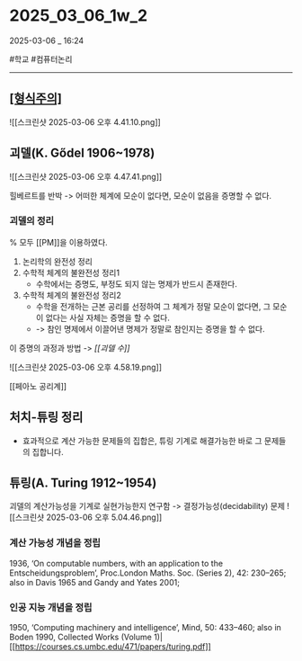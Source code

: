 
# 2025_03_06_1w_2

2025-03-06 _ 16:24

#학교 #컴퓨터논리 

---

## [[형식주의]](Formalism)

![[스크린샷 2025-03-06 오후 4.41.10.png]]


## 괴델(K. Gődel 1906~1978)

![[스크린샷 2025-03-06 오후 4.47.41.png]]


힐베르트를 반박
-> 어떠한 체계에 모순이 없다면, 모순이 없음을 증명할 수 없다.

### 괴델의 정리

% 모두 [[PM]]을 이용하였다.

1. 논리학의 완전성 정리
2. 수학적 체계의 불완전성 정리1
	- 수학에서는 증명도, 부정도 되지 않는 명제가 반드시 존재한다.
3. 수학적 체계의 불완전성 정리2
	- 수학을 전개하는 근본 공리를 선정하여 그 체계가 정말 모순이 없다면, 그 모순이 없다는 사실 자체는 증명을 할 수 없다.
	- -> 참인 명제에서 이끌어낸 명제가 정말로 참인지는 증명을 할 수 없다.

이 증명의 과정과 방법 -> *[[괴델 수]]*

![[스크린샷 2025-03-06 오후 4.58.19.png]]

[[페아노 공리계]]

## 처치-튜링 정리

- 효과적으로 계산 가능한 문제들의 집합은, 튜링 기계로 해결가능한 바로 그 문제들의 집합니다.

## 튜링(A. Turing 1912~1954)

괴델의 계산가능성을 기계로 실현가능한지 연구함 -> 결정가능성(decidability) 문제
![[스크린샷 2025-03-06 오후 5.04.46.png]]


### 계산 가능성 개념을 정립
1936, ‘On computable numbers, with an application to the Entscheidungsproblem’, Proc.London Maths. Soc. (Series 2), 42: 230–265; also in Davis 1965 and Gandy and Yates 2001;

### 인공 지능 개념을 정립
1950, ‘Computing machinery and intelligence’, Mind, 50: 433–460; also in Boden 1990, Collected Works (Volume 1)|[[https://courses.cs.umbc.edu/471/papers/turing.pdf]]

